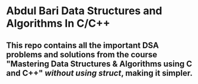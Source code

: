# Abdul Bari Data Structures and Algorithms In C/C++
## This repo contains all the important DSA problems and solutions from the course "Mastering Data Structures &amp; Algorithms using C and C++" *without using struct*, making it simpler.
